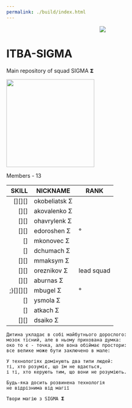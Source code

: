 ```yaml
---
permalink: ./build/index.html
---
```


<!-- зачаровано сквадом
.dP"Y8 88  dP""b8 8b    d8    db      888888
`Ybo." 88 dP   `" 88b  d88   dPYb      88__
o.`Y8b 88 Yb  "88 88YbdP88  dP__Yb     88""
8bodP' 88  YboodP 88 YY 88 dP""""Yb   888888
-->
<p align="center">
  <a href="https://www.facebook.com/itbro.pro" target="_blank">
    <img src="https://github.com/ITBA-SIGMA/MAIN-SIGMA/blob/main/helpMe/.gitpic/SIGMAwallpaper.png?raw=true">
  </a>
</p>

# ITBA-SIGMA


Main repository of squad SIGMA 𝝨

<p>
<p align="left">
  <a href="https://www.facebook.com/itbro.pro" target="_blank">
    <img src="https://github.com/ITBA-SIGMA/MAIN-SIGMA/blob/main/helpMe/.gitpic/sigma_sun.png?raw=true" height="230px">
  </a>
</p>
 Members - 13

|SKILL|NICKNAME|RANK|
|-----:|--------|----|
|[][][]|оkobeliatsk Σ||
|[][]|akovalenko Σ||
|[][]|ohavrylenk Σ||
|[][]|edoroshen Σ|°|
|[]|mkonovec Σ||
|[]|dchumach Σ||
|[][]|mmaksym Σ||
|[][]|oreznikov Σ|lead squad|
|[][]|aburnas Σ||
|;}[][][]|mbugel Σ|°|
|[]|ysmola Σ||
|[]|atkach Σ||
|[][]|dsaiko Σ||




```
Дитина укладає в собі майбутнього дорослого:
мозок тісний, але в ньому прихована думка:
око то є - точка, але вона обіймає простори:
все велике може бути заключено в мале:

У технологіях домінують два типи людей:
ті, хто розуміє, що їм не вдається,
і ті, хто керують тим, що вони не розуміють.

Будь-яка досить розвинена технологія
не відрізнима від магії

Твори магію з SIGMA 𝝨
```
